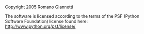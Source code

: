 Copyright 2005 Romano Giannetti

The software is licensed according to the terms of the PSF (Python Software Foundation) license found here: http://www.python.org/psf/license/